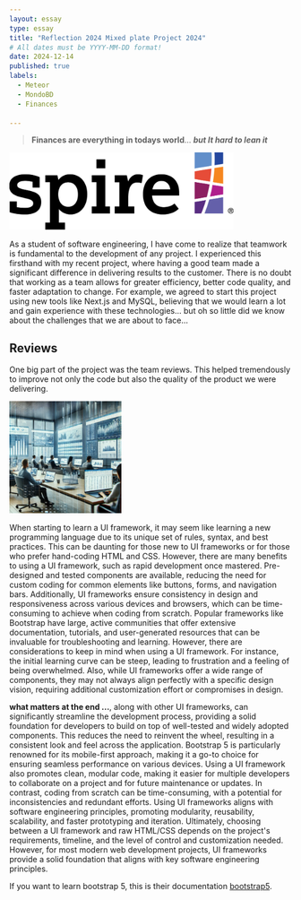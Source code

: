 ```yaml
---
layout: essay
type: essay
title: "Reflection 2024 Mixed plate Project 2024"
# All dates must be YYYY-MM-DD format!
date: 2024-12-14
published: true
labels:
  - Meteor
  - MondoBD
  - Finances
 
---
```

> **Finances are everything in todays world**... ***but It hard to lean it***

<div class="text-center p-4">
  <img width="400px" src="../img/Logo.png" class="img-thumbnail">
</div>

As a student of software engineering, I have come to realize that teamwork is fundamental to the development of any project. I experienced this firsthand with my recent project, where having a good team made a significant difference in delivering results to the customer. There is no doubt that working as a team allows for greater efficiency, better code quality, and faster adaptation to change. For example, we agreed to start this project using new tools like Next.js and MySQL, believing that we would learn a lot and gain experience with these technologies... but oh so little did we know about the challenges that we are about to face...

## Reviews

One big part of the project was the team reviews. This helped tremendously to improve not only the code but also the quality of the product we were delivering.

<div class="text-start p-4">
  <img width="200px" height="200px" src="../img/finances.png" class="img-thumbnail" >
</div>

When starting to learn a UI framework, it may seem like learning a new programming language due to its unique set of rules, syntax, and best practices. This can be daunting for those new to UI frameworks or for those who prefer hand-coding HTML and CSS. However, there are many benefits to using a UI framework, such as rapid development once mastered. Pre-designed and tested components are available, reducing the need for custom coding for common elements like buttons, forms, and navigation bars. Additionally, UI frameworks ensure consistency in design and responsiveness across various devices and browsers, which can be time-consuming to achieve when coding from scratch. Popular frameworks like Bootstrap have large, active communities that offer extensive documentation, tutorials, and user-generated resources that can be invaluable for troubleshooting and learning. However, there are considerations to keep in mind when using a UI framework. For instance, the initial learning curve can be steep, leading to frustration and a feeling of being overwhelmed. Also, while UI frameworks offer a wide range of components, they may not always align perfectly with a specific design vision, requiring additional customization effort or compromises in design.

**what matters at the end ...**, along with other UI frameworks, can significantly streamline the development process, providing a solid foundation for developers to build on top of well-tested and widely adopted components. This reduces the need to reinvent the wheel, resulting in a consistent look and feel across the application. Bootstrap 5 is particularly renowned for its mobile-first approach, making it a go-to choice for ensuring seamless performance on various devices. Using a UI framework also promotes clean, modular code, making it easier for multiple developers to collaborate on a project and for future maintenance or updates. In contrast, coding from scratch can be time-consuming, with a potential for inconsistencies and redundant efforts. Using UI frameworks aligns with software engineering principles, promoting modularity, reusability, scalability, and faster prototyping and iteration. Ultimately, choosing between a UI framework and raw HTML/CSS depends on the project's requirements, timeline, and the level of control and customization needed. However, for most modern web development projects, UI frameworks provide a solid foundation that aligns with key software engineering principles.

If you want to learn bootstrap 5, this is their documentation [bootstrap5](https://getbootstrap.com/docs/5.2/getting-started/introduction/).
